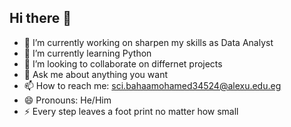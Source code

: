 ## Hi there 👋

- 🔭 I’m currently working on sharpen my skills as Data Analyst
- 🌱 I’m currently learning Python
- 👯 I’m looking to collaborate on differnet projects
- 💬 Ask me about anything you want 
- 📫 How to reach me: sci.bahaamohamed34524@alexu.edu.eg
- 😄 Pronouns: He/Him
- ⚡ Every step leaves a foot print no matter how small

